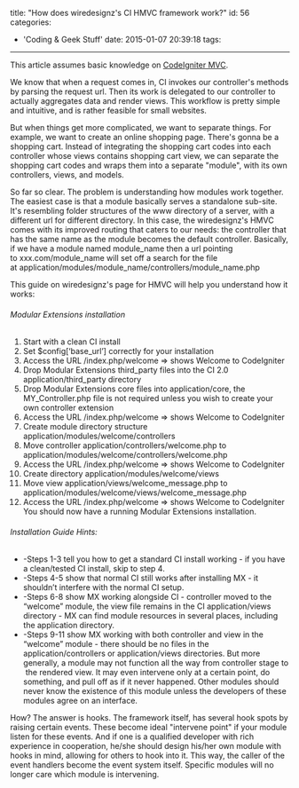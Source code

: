 title: "How does wiredesignz's CI HMVC framework work?"
id: 56
categories:
  - 'Coding &amp; Geek Stuff'
date: 2015-01-07 20:39:18
tags:
---

This article assumes basic knowledge on [CodeIgniter MVC](http://www.codeigniter.com/user_guide/overview/mvc.html "CodeIgniter MVC").

We know that when a request comes in, CI invokes our controller's methods by parsing the request url. Then its work is delegated to our controller to actually aggregates data and render views. This workflow is pretty simple and intuitive, and is rather feasible for small websites.

But when things get more complicated, we want to separate things. For example, we want to create an online shopping page. There's gonna be a shopping cart. Instead of integrating the shopping cart codes into each controller whose views contains shopping cart view, we can separate the shopping cart codes and wraps them into a separate "module", with its own controllers, views, and models.

So far so clear. The problem is understanding how modules work together. The easiest case is that a module basically serves a standalone sub-site. It's resembling folder structures of the www directory of a server, with a different url for different directory. In this case, the wiredesignz's HMVC comes with its improved routing that caters to our needs: the controller that has the same name as the module becomes the default controller. Basically, if we have a module named <span class="lang:default decode:true  crayon-inline">module_name</span> then a url pointing to <span class="lang:default decode:true crayon-inline">xxx.com/module_name</span> will set off a search for the file at <span class="lang:default decode:true  crayon-inline">application/modules/module_name/controllers/module_name.php</span>

This guide on wiredesignz's page for HMVC will help you understand how it works:

###### Modular Extensions installation

1.  Start with a clean CI install
2.  Set $config[‘base_url’] correctly for your installation
3.  Access the URL /index.php/welcome =&gt; shows Welcome to CodeIgniter
4.  Drop Modular Extensions third_party files into the CI 2.0 application/third_party directory
5.  Drop Modular Extensions core files into application/core, the MY_Controller.php file is not required unless you wish to create your own controller extension
6.  Access the URL /index.php/welcome =&gt; shows Welcome to CodeIgniter
7.  Create module directory structure application/modules/welcome/controllers
8.  Move controller application/controllers/welcome.php to application/modules/welcome/controllers/welcome.php
9.  Access the URL /index.php/welcome =&gt; shows Welcome to CodeIgniter
10.  Create directory application/modules/welcome/views
11.  Move view application/views/welcome_message.php to application/modules/welcome/views/welcome_message.php
12.  Access the URL /index.php/welcome =&gt; shows Welcome to CodeIgniter
You should now have a running Modular Extensions installation.

###### Installation Guide Hints:

*   -Steps 1-3 tell you how to get a standard CI install working - if you have a clean/tested CI install, skip to step 4.
*   -Steps 4-5 show that normal CI still works after installing MX - it shouldn’t interfere with the normal CI setup.
*   -Steps 6-8 show MX working alongside CI - controller moved to the “welcome” module, the view file remains in the CI application/views directory - MX can find module resources in several places, including the application directory.
*   -Steps 9-11 show MX working with both controller and view in the “welcome” module - there should be no files in the application/controllers or application/views directories.
But more generally, a module may not function all the way from controller stage to  the rendered view. It may even intervene only at a certain point, do something, and pull off as if it never happened. Other modules should never know the existence of this module unless the developers of these modules agree on an interface.

How? The answer is hooks. The framework itself, has several hook spots by raising certain events. These become ideal "intervene point" if your module listen for these events. And if one is a qualified developer with rich experience in cooperation, he/she should design his/her own module with hooks in mind, allowing for others to hook into it. This way, the caller of the event handlers become the event system itself. Specific modules will no longer care which module is intervening.